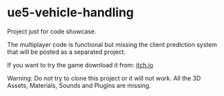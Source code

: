 # ue5-vehicle-handling

Project just for code showcase.

The multiplayer code is functional but missing the client prediction system that will be posted as a separated project.

If you want to try the game download it from: [itch.io](https://lazy7.itch.io/handling)

Warning: Do not try to clone this project or it will not work. All the 3D Assets, Materials, Sounds and Plugins are missing.
